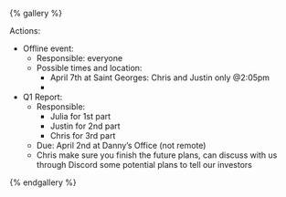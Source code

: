{% gallery %}

Actions:



* Offline event:
    * Responsible: everyone
    * Possible times and location:
        * April 7th at Saint Georges: Chris and Justin only @2:05pm
        * 
* Q1 Report:
    * Responsible:
        * Julia for 1st part
        * Justin for 2nd part
        * Chris for 3rd part
    * Due: April 2nd at Danny’s Office (not remote)
    * Chris make sure you finish the future plans, can discuss with us through Discord some potential plans to tell our investors



{% endgallery %}
